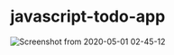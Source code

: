 # javascript-todo-app
![Screenshot from 2020-05-01 02-45-12](https://user-images.githubusercontent.com/46135061/80760022-de859980-8b55-11ea-9738-3f1bc667c01a.png)
